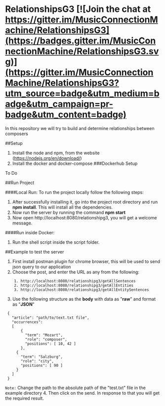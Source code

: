 # RelationshipsG3 [![Join the chat at https://gitter.im/MusicConnectionMachine/RelationshipsG3](https://badges.gitter.im/MusicConnectionMachine/RelationshipsG3.svg)](https://gitter.im/MusicConnectionMachine/RelationshipsG3?utm_source=badge&utm_medium=badge&utm_campaign=pr-badge&utm_content=badge)

In this repository we will try to build and determine relationships between composers

##Setup

1. Install the node and npm, from the website (https://nodejs.org/en/download/)
2. Install the docker and docker-compose
###Dockerhub Setup

To Do

##Run Project

####Local Run: 
To run the project locally follow the following steps:

1. After successfully installing it, go into the project root directory and run 
**npm install**. This will install all the dependencies.
2. Now run the server by running the command **npm start**
3. Now open http://localhost:8080/relationshipg3, you will get a welcome message.

####Run inside Docker:
 
 1. Run the shell script inside the script folder.


##Example to test the server
1. First install postman plugin for chrome browser, this will be used to send json query to our application
2. Choose the post, and enter the URL as any from the following:
```
    1. http://localhost:8080/relationshipg3/getAllSentences
    2. http://localhost:8080/relationshipg3/getAllEntities
    3. http://localhost:8080/relationshipg3/getAllEntitySentences
```
    
3. Use the following structure as the **body** with data as "**raw**" and format as "**JSON**"


```
 {
   "article": "path/to/text.txt file",
   "occurrences":
   [
       {
         "term": "Mozart",
         "role": "composer",
         "positions": [ 10, 42 ]
       },
     {
       "term": "Salzburg",
       "role": "city",
       "positions": [ 90 ]
     }
   ]
 }
```
`Note:`
Change the path to the absolute path of the "test.txt" file in the example directory
4. Then click on the send. In response to that you will get the required result.
